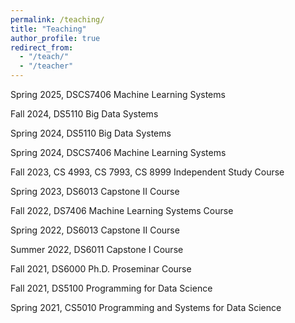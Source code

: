 ```yaml
---
permalink: /teaching/
title: "Teaching"
author_profile: true
redirect_from: 
  - "/teach/"
  - "/teacher"
---
```


Spring 2025, DSCS7406 Machine Learning Systems

Fall 2024, DS5110 Big Data Systems

Spring 2024, DS5110 Big Data Systems

Spring 2024, DSCS7406 Machine Learning Systems​

Fall 2023, CS 4993, CS 7993, CS 8999 Independent Study Course

Spring 2023, DS6013 Capstone II Course 

Fall 2022, DS7406 Machine Learning Systems Course 

Spring 2022, DS6013 Capstone II Course

Summer 2022, DS6011 Capstone I Course

Fall 2021, DS6000 Ph.D. Proseminar Course

Fall 2021, DS5100 Programming for Data Science

Spring 2021, CS5010 Programming and Systems for Data Science

